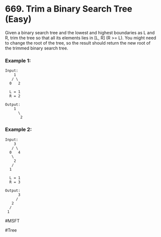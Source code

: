 # 669. Trim a Binary Search Tree (Easy)

Given a binary search tree and the lowest and highest boundaries as L and R, trim the tree so that all its elements lies in [L, R] (R >= L). You might need to change the root of the tree, so the result should return the new root of the trimmed binary search tree.

### Example 1:
```
Input: 
    1
   / \
  0   2

  L = 1
  R = 2

Output: 
    1
      \
       2
```

### Example 2:
```
Input: 
    3
   / \
  0   4
   \
    2
   /
  1

  L = 1
  R = 3

Output: 
      3
     / 
   2   
  /
 1
```

#MSFT

#Tree
